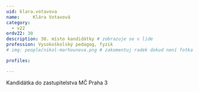 ```yaml
---
uid: klara.votavova
name:     Klára Votavová
category:
  - v22
ordv22: 30
description: 30. místo kandidátky # zobrazuje se v lide
profession: Vysokoškolský pedagog, fyzik
# img: people/nikol-marhounova.png # zakomentuj radek dokud není fotka

profiles:

---
```

Kandidátka do zastupitelstva MČ Praha 3
